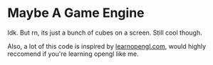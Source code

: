 # Maybe A Game Engine
Idk. But rn, its just a bunch of cubes on a screen. Still cool though.

Also, a lot of this code is inspired by [learnopengl.com](https://www.learnopengl.com), would highly reccomend if you're learning opengl like me.
